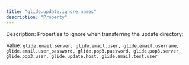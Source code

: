 ```yaml
---
title: "glide.update.ignore.names"
description: "Property"
---
```


Description: Properties to ignore when transferring the update directory:

Value: `glide.email.server, glide.email.user, glide.email.username, 
			glide.email.user_password, glide.pop3.password, glide.pop3.server, 
			glide.pop3.user, glide.update.host, glide.email.test.user`